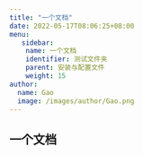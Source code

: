 ```yaml
---
title: "一个文档"
date: 2022-05-17T08:06:25+08:00
menu:
   sidebar:
    name: 一个文档
    identifier: 测试文件夹
    parent: 安装与配置文件
    weight: 15
author:
  name: Gao
  image: /images/author/Gao.png
---
```






## 一个文档
